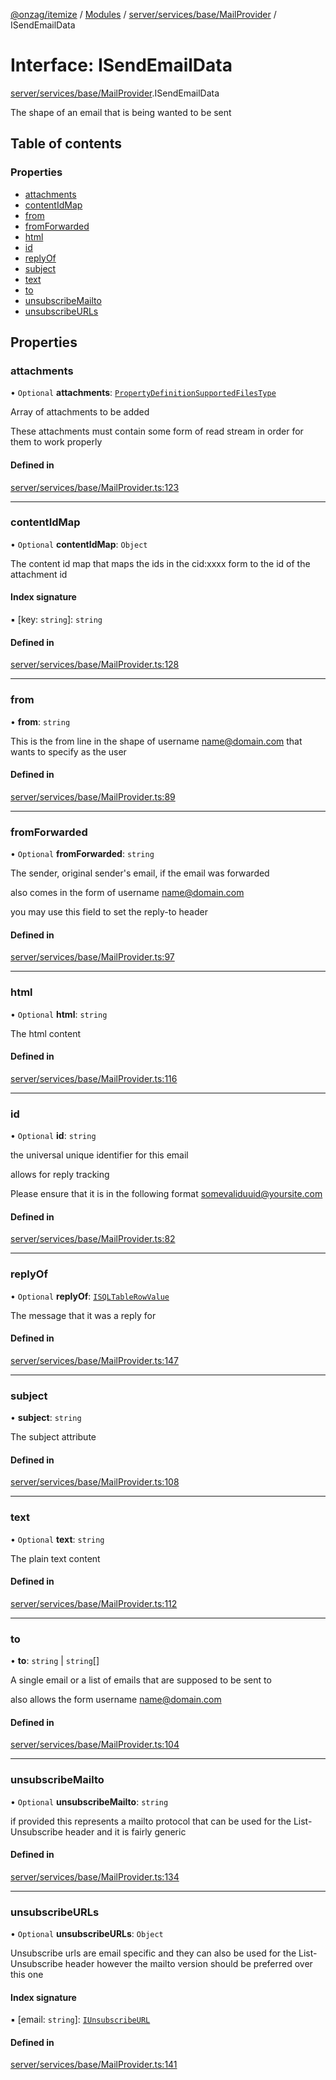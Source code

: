 [@onzag/itemize](../README.md) / [Modules](../modules.md) / [server/services/base/MailProvider](../modules/server_services_base_MailProvider.md) / ISendEmailData

# Interface: ISendEmailData

[server/services/base/MailProvider](../modules/server_services_base_MailProvider.md).ISendEmailData

The shape of an email that is being wanted to be sent

## Table of contents

### Properties

- [attachments](server_services_base_MailProvider.ISendEmailData.md#attachments)
- [contentIdMap](server_services_base_MailProvider.ISendEmailData.md#contentidmap)
- [from](server_services_base_MailProvider.ISendEmailData.md#from)
- [fromForwarded](server_services_base_MailProvider.ISendEmailData.md#fromforwarded)
- [html](server_services_base_MailProvider.ISendEmailData.md#html)
- [id](server_services_base_MailProvider.ISendEmailData.md#id)
- [replyOf](server_services_base_MailProvider.ISendEmailData.md#replyof)
- [subject](server_services_base_MailProvider.ISendEmailData.md#subject)
- [text](server_services_base_MailProvider.ISendEmailData.md#text)
- [to](server_services_base_MailProvider.ISendEmailData.md#to)
- [unsubscribeMailto](server_services_base_MailProvider.ISendEmailData.md#unsubscribemailto)
- [unsubscribeURLs](server_services_base_MailProvider.ISendEmailData.md#unsubscribeurls)

## Properties

### attachments

• `Optional` **attachments**: [`PropertyDefinitionSupportedFilesType`](../modules/base_Root_Module_ItemDefinition_PropertyDefinition_types_files.md#propertydefinitionsupportedfilestype)

Array of attachments to be added

These attachments must contain some form of read
stream in order for them to work properly

#### Defined in

[server/services/base/MailProvider.ts:123](https://github.com/onzag/itemize/blob/73e0c39e/server/services/base/MailProvider.ts#L123)

___

### contentIdMap

• `Optional` **contentIdMap**: `Object`

The content id map that maps the ids in the cid:xxxx form
to the id of the attachment id

#### Index signature

▪ [key: `string`]: `string`

#### Defined in

[server/services/base/MailProvider.ts:128](https://github.com/onzag/itemize/blob/73e0c39e/server/services/base/MailProvider.ts#L128)

___

### from

• **from**: `string`

This is the from line in the shape of
username <name@domain.com> that wants to specify
as the user

#### Defined in

[server/services/base/MailProvider.ts:89](https://github.com/onzag/itemize/blob/73e0c39e/server/services/base/MailProvider.ts#L89)

___

### fromForwarded

• `Optional` **fromForwarded**: `string`

The sender, original sender's email, if the email was forwarded

also comes in the form of username <name@domain.com>

you may use this field to set the reply-to header

#### Defined in

[server/services/base/MailProvider.ts:97](https://github.com/onzag/itemize/blob/73e0c39e/server/services/base/MailProvider.ts#L97)

___

### html

• `Optional` **html**: `string`

The html content

#### Defined in

[server/services/base/MailProvider.ts:116](https://github.com/onzag/itemize/blob/73e0c39e/server/services/base/MailProvider.ts#L116)

___

### id

• `Optional` **id**: `string`

the universal unique identifier for this email

allows for reply tracking

Please ensure that it is in the following format
somevaliduuid@yoursite.com

#### Defined in

[server/services/base/MailProvider.ts:82](https://github.com/onzag/itemize/blob/73e0c39e/server/services/base/MailProvider.ts#L82)

___

### replyOf

• `Optional` **replyOf**: [`ISQLTableRowValue`](base_Root_sql.ISQLTableRowValue.md)

The message that it was a reply for

#### Defined in

[server/services/base/MailProvider.ts:147](https://github.com/onzag/itemize/blob/73e0c39e/server/services/base/MailProvider.ts#L147)

___

### subject

• **subject**: `string`

The subject attribute

#### Defined in

[server/services/base/MailProvider.ts:108](https://github.com/onzag/itemize/blob/73e0c39e/server/services/base/MailProvider.ts#L108)

___

### text

• `Optional` **text**: `string`

The plain text content

#### Defined in

[server/services/base/MailProvider.ts:112](https://github.com/onzag/itemize/blob/73e0c39e/server/services/base/MailProvider.ts#L112)

___

### to

• **to**: `string` \| `string`[]

A single email or a list of emails that are supposed
to be sent to

also allows the form username <name@domain.com>

#### Defined in

[server/services/base/MailProvider.ts:104](https://github.com/onzag/itemize/blob/73e0c39e/server/services/base/MailProvider.ts#L104)

___

### unsubscribeMailto

• `Optional` **unsubscribeMailto**: `string`

if provided this represents a mailto protocol
that can be used for the List-Unsubscribe header
and it is fairly generic

#### Defined in

[server/services/base/MailProvider.ts:134](https://github.com/onzag/itemize/blob/73e0c39e/server/services/base/MailProvider.ts#L134)

___

### unsubscribeURLs

• `Optional` **unsubscribeURLs**: `Object`

Unsubscribe urls are email specific and they can
also be used for the List-Unsubscribe header
however the mailto version should be preferred
over this one

#### Index signature

▪ [email: `string`]: [`IUnsubscribeURL`](server_services_base_MailProvider.IUnsubscribeURL.md)

#### Defined in

[server/services/base/MailProvider.ts:141](https://github.com/onzag/itemize/blob/73e0c39e/server/services/base/MailProvider.ts#L141)
